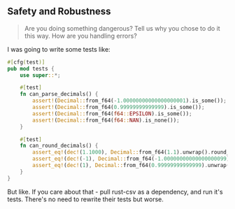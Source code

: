 
## Safety and Robustness
> Are you doing something dangerous? Tell us why you chose to do it this way. How are you handling errors?


I was going to write some tests like:

```rust
#[cfg(test)]
pub mod tests {
	use super::*;

	#[test]
	fn can_parse_decimals() {
		assert!(Decimal::from_f64(-1.00000000000000000001).is_some());
		assert!(Decimal::from_f64(0.99999999999999).is_some());
		assert!(Decimal::from_f64(f64::EPSILON).is_some());
		assert!(Decimal::from_f64(f64::NAN).is_none());
	}

	#[test]
	fn can_round_decimals() {
		assert_eq!(dec!(1.1000), Decimal::from_f64(1.1).unwrap().round_dp(4));
		assert_eq!(dec!(-1), Decimal::from_f64(-1.00000000000000000099).unwrap().round_dp(4));
		assert_eq!(dec!(1), Decimal::from_f64(0.99999999999999).unwrap().round_dp(4));
	}
}
```

But like. If you care about that - pull rust-csv as a dependency, and run it's tests.
There's no need to rewrite their tests but worse.
